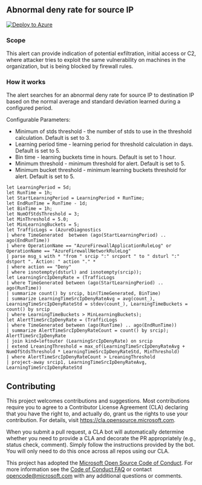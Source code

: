 ## Abnormal deny rate for source IP

[![Deploy to Azure](https://aka.ms/deploytoazurebutton)](https://portal.azure.com/#create/Microsoft.Template/uri/https%3A%2F%2Fraw.githubusercontent.com%2FAzure%2FAzure-Network-Security%2Fmaster%2FAzure%2520Firewall%2FQueries%2520and%2520Alerts%2FAbnormal%2520deny%2520rate%2520for%2520source%2520ip%2FAbnormalDenyRate.json)

### Scope
This alert can provide indication of potential exfiltration, initial access or C2, where attacker tries to exploit the same vulnerability on machines in the organization, but is being blocked by firewall rules.

### How it works
The alert searches for an abnormal deny rate for source IP to destination IP based on the normal average and standard deviation learned during a configured period.

Configurable Parameters:
- Minimum of stds threshold - the number of stds to use in the threshold calculation. Default is set to 3.
- Learning period time - learning period for threshold calculation in days. Default is set to 5.
- Bin time - learning buckets time in hours. Default is set to 1 hour.
- Minimum threshold - minimum threshold for alert. Default is set to 5.
- Minimum bucket threshold - minimum learning buckets threshold for alert. Default is set to 5.

```
let LearningPeriod = 5d;
let RunTime = 1h;
let StartLearningPeriod = LearningPeriod + RunTime;
let EndRunTime = RunTime - 1d;
let BinTime = 1h;
let NumOfStdsThreshold = 3;
let MinThreshold = 5.0;
let MinLearningBuckets = 5;
let TrafficLogs = (AzureDiagnostics
| where TimeGenerated  between (ago(StartLearningPeriod) .. ago(EndRunTime))
| where OperationName == "AzureFirewallApplicationRuleLog" or OperationName == "AzureFirewallNetworkRuleLog"
| parse msg_s with * "from " srcip ":" srcport " to " dsturl ":" dstport ". Action: " action "." *
| where action == "Deny"
| where isnotempty(dsturl) and isnotempty(srcip));
let LearningSrcIpDenyRate = (TrafficLogs
| where TimeGenerated between (ago(StartLearningPeriod) .. ago(RunTime))
| summarize count() by srcip, bin(TimeGenerated, BinTime)
| summarize LearningTimeSrcIpDenyRateAvg = avg(count_), LearningTimeSrcIpDenyRateStd = stdev(count_), LearningTimeBuckets = count() by srcip
| where LearningTimeBuckets > MinLearningBuckets);
let AlertTimeSrcIpDenyRate = (TrafficLogs
| where TimeGenerated between (ago(RunTime) .. ago(EndRunTime))
| summarize AlertTimeSrcIpDenyRateCount = count() by srcip);
AlertTimeSrcIpDenyRate
| join kind=leftouter (LearningSrcIpDenyRate) on srcip
| extend LreaningThreshold = max_of(LearningTimeSrcIpDenyRateAvg + NumOfStdsThreshold * LearningTimeSrcIpDenyRateStd, MinThreshold)
| where AlertTimeSrcIpDenyRateCount > LreaningThreshold
| project-away srcip1, LearningTimeSrcIpDenyRateAvg, LearningTimeSrcIpDenyRateStd
```

## Contributing

This project welcomes contributions and suggestions.  Most contributions require you to agree to a
Contributor License Agreement (CLA) declaring that you have the right to, and actually do, grant us
the rights to use your contribution. For details, visit https://cla.opensource.microsoft.com.

When you submit a pull request, a CLA bot will automatically determine whether you need to provide
a CLA and decorate the PR appropriately (e.g., status check, comment). Simply follow the instructions
provided by the bot. You will only need to do this once across all repos using our CLA.

This project has adopted the [Microsoft Open Source Code of Conduct](https://opensource.microsoft.com/codeofconduct/).
For more information see the [Code of Conduct FAQ](https://opensource.microsoft.com/codeofconduct/faq/) or
contact [opencode@microsoft.com](mailto:opencode@microsoft.com) with any additional questions or comments.
